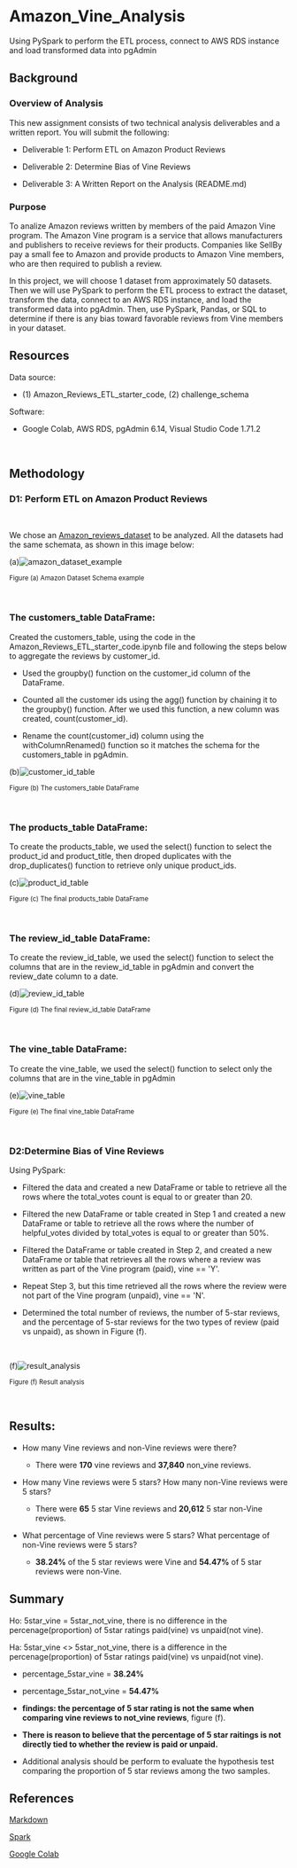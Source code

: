 # Amazon_Vine_Analysis
Using PySpark to perform the ETL process, connect to AWS RDS instance and load transformed data into pgAdmin

## Background

### Overview of Analysis

This new assignment consists of two technical analysis deliverables and a written report. You will submit the following:

- Deliverable 1: Perform ETL on Amazon Product Reviews

- Deliverable 2: Determine Bias of Vine Reviews

- Deliverable 3: A Written Report on the Analysis (README.md)


### Purpose

To analize Amazon reviews written by members of the paid Amazon Vine program. The Amazon Vine program is a service that allows manufacturers and publishers to receive reviews for their products. Companies like SellBy pay a small fee to Amazon and provide products to Amazon Vine members, who are then required to publish a review.

In this project, we will choose 1 dataset from approximately 50 datasets. Then we will use PySpark to perform the ETL process to extract the dataset, transform the data, connect to an AWS RDS instance, and load the transformed data into pgAdmin. Then, use PySpark, Pandas, or SQL to determine if there is any bias toward favorable reviews from Vine members in your dataset. 

## Resources

Data source:

- (1) Amazon_Reviews_ETL_starter_code, (2) challenge_schema

Software:

- Google Colab, AWS RDS, pgAdmin 6.14, Visual Studio Code 1.71.2
 
<br/>

## Methodology

### D1: Perform ETL on Amazon Product Reviews

<br/>

We chose an [Amazon_reviews_dataset](https://s3.amazonaws.com/amazon-reviews-pds/tsv/index.txt) to be analyzed. All the datasets had the same schemata, as shown in this image below:

(a)![amazon_dataset_example](./Images/amazon_dataset_example.png)
 
<sub> Figure (a) Amazon Dataset Schema example

<br/>

### The customers_table DataFrame:

Created the customers_table, using the code in the Amazon_Reviews_ETL_starter_code.ipynb file and following the steps below to aggregate the reviews by customer_id.

- Used the groupby() function on the customer_id column of the DataFrame.

- Counted all the customer ids using the agg() function by chaining it to the groupby() function. After we used this function, a new column was created, count(customer_id).

- Rename the count(customer_id) column using the withColumnRenamed() function so it matches the schema for the customers_table in pgAdmin.


(b)![customer_id_table](./Images/customer_id_table.png)
 
<sub> Figure (b) The customers_table DataFrame

<br/>

### The products_table DataFrame:

To create the products_table, we used the select() function to select the product_id and product_title, then droped duplicates with the drop_duplicates() function to retrieve only unique product_ids.


(c)![product_id_table](./Images/product_id_table.png)
 
<sub> Figure (c) The final products_table DataFrame

<br/>

### The review_id_table DataFrame:

To create the review_id_table, we used the select() function to select the columns that are in the review_id_table in pgAdmin and convert the review_date column to a date.


(d)![review_id_table](./Images/review_id_table.png)
 
<sub> Figure (d) The final review_id_table DataFrame

<br/>

### The vine_table DataFrame:

To create the vine_table, we used the select() function to select only the columns that are in the vine_table in pgAdmin


(e)![vine_table](./Images/vine_table.png)
 
<sub> Figure (e) The final vine_table DataFrame

<br/>

### D2:Determine Bias of Vine Reviews

Using PySpark:

- Filtered the data and created a new DataFrame or table to retrieve all the rows where the total_votes count is equal to or greater than 20.

- Filtered the new DataFrame or table created in Step 1 and created a new DataFrame or table to retrieve all the rows where the number of helpful_votes divided by total_votes is equal to or greater than 50%.

- Filtered the DataFrame or table created in Step 2, and created a new DataFrame or table that retrieves all the rows where a review was written as part of the Vine program (paid), vine == 'Y'.

- Repeat Step 3, but this time retrieved all the rows where the review were not part of the Vine program (unpaid), vine == 'N'.

- Determined the total number of reviews, the number of 5-star reviews, and the percentage of 5-star reviews for the two types of review (paid vs unpaid), as shown in Figure (f).

<br/>

(f)![result_analysis](./Images/result_analysis.png)
 
<sub> Figure (f) Result analysis

<br/>


## Results:

- How many Vine reviews and non-Vine reviews were there?

    - There were **170** vine reviews and **37,840** non_vine reviews.

- How many Vine reviews were 5 stars? How many non-Vine reviews were 5 stars?

    - There were **65** 5 star Vine reviews and **20,612** 5 star non-Vine reviews.

- What percentage of Vine reviews were 5 stars? What percentage of non-Vine reviews were 5 stars?

    - **38.24%** of the 5 star reviews were Vine and **54.47%** of 5 star reviews were non-Vine.


## Summary

Ho: 5star_vine = 5star_not_vine, there is no difference in the percenage(proportion) of 5star ratings paid(vine) vs unpaid(not vine).

Ha: 5star_vine <> 5star_not_vine, there is a difference in the percenage(proportion) of 5star ratings paid(vine) vs unpaid(not vine).

- percentage_5star_vine = **38.24%**
 
- percentage_5star_not_vine = **54.47%**
 
- **findings: the percentage of 5 star rating is not the same when comparing vine reviews to not_vine reviews**, figure (f).
 
- **There is reason to believe that the percentage of 5 star raitings is not directly tied to whether the review is paid or unpaid.**
 
- Additional analysis should be perform to evaluate the hypothesis test comparing the proportion of 5 star reviews among the two samples.


## References

[Markdown](https://docs.github.com/en/get-started/writing-on-github/getting-started-with-writing-and-formatting-on-github/basic-writing-and-formatting-syntax)

[Spark](https://downloads.apache.org/spark/)
 
[Google Colab](https://colab.research.google.com/github/jakevdp/PythonDataScienceHandbook/blob/master/notebooks/01.01-Help-And-Documentation.ipynb)

